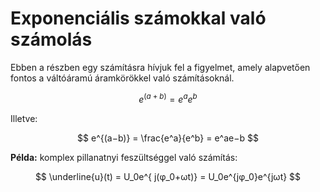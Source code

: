 # Exponenciális számokkal való számolás

Ebben a részben egy számításra hívjuk fel a figyelmet, amely alapvetően fontos a
váltóáramú áramkörökkel való számításoknál.

$$
e^{(a+b)} = e^ae^b
$$

Illetve:

$$
e^{(a−b)} = \frac{e^a}{e^b} = e^ae−b
$$

**Példa:** komplex pillanatnyi feszültséggel való számítás:

$$
\underline{u}(t) = U_0e^{
j(φ_0+ωt)} = U_0e^{jφ_0}e^{jωt}
$$